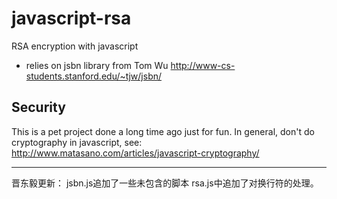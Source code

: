 javascript-rsa
==============

RSA encryption with javascript

* relies on jsbn library from Tom Wu
  http://www-cs-students.stanford.edu/~tjw/jsbn/

Security
--------

This is a pet project done a long time ago just for fun. In general, don't do cryptography in javascript, see:
<http://www.matasano.com/articles/javascript-cryptography/>

--------
晋东毅更新：
jsbn.js追加了一些未包含的脚本
rsa.js中追加了对换行符的处理。
